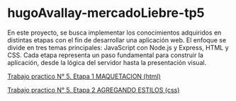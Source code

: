 # hugoAvallay-mercadoLiebre-tp5
En este proyecto, se busca implementar los conocimientos adquiridos en distintas etapas 
con el fin de desarrollar una aplicación web. El enfoque se divide en tres temas principales: 
JavaScript con Node.js y Express, HTML y CSS. 
Cada etapa representa un paso fundamental para construir la aplicación, 
desde la lógica del servidor hasta la presentación visual.

[Trabajo practico N° 5. Etapa 1 MAQUETACION (html)](https://github.com/hugoAvallay/hugoAvallay-mercadoLiebre-tp5/tree/estructura)

[Trabajo practico N° 5. Etapa 2 AGREGANDO ESTILOS (css)](https://github.com/hugoAvallay/hugoAvallay-mercadoLiebre-tp5/tree/styles)

